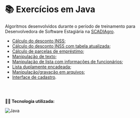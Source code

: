 # 📚 Exercícios em Java
Algoritmos desenvolvidos durante o período de treinamento para Desenvolvedora de Software Estagiária na [SCADIAgro](https://scadiagro.com.br/).

- [Cálculo do desconto INSS](https://github.com/juliakonflanz/treinamentoScadi/tree/main/calculoDescontoINSS);
- [Cálculo do desconto INSS com tabela atualizada](https://github.com/juliakonflanz/treinamentoScadi/tree/main/calculoDescontoINSS2);
- [Cálculo de parcelas de empréstimo](https://github.com/juliakonflanz/treinamentoScadi/tree/main/parcelamentoEmprestimo);
- [Manipulação de texto](https://github.com/juliakonflanz/treinamentoScadi/tree/main/manipulacaoTexto);
- [Manipulação de lista com informações de funcionários](https://github.com/juliakonflanz/treinamentoScadi/tree/main/infoFuncionarios);
- [Lista duplamente encadeada](https://github.com/juliakonflanz/treinamentoScadi/tree/main/listaDuplamenteEcadeada);
- [Manipulação/gravação em arquivos](https://github.com/juliakonflanz/treinamentoScadi/tree/main/manipulacaoArquivos);
- [Interface de cadastro](https://github.com/juliakonflanz/treinamentoScadi/tree/main/interfaceCadastro).

<br/>
<br/>

**👩‍💻 Tecnologia utilizada:** <br/>
<div style="display: inline_block">
  <img align="center" alt="Java" src="https://img.shields.io/badge/Java-ED8B00?style=for-the-badge&logo=java&logoColor=white" />
